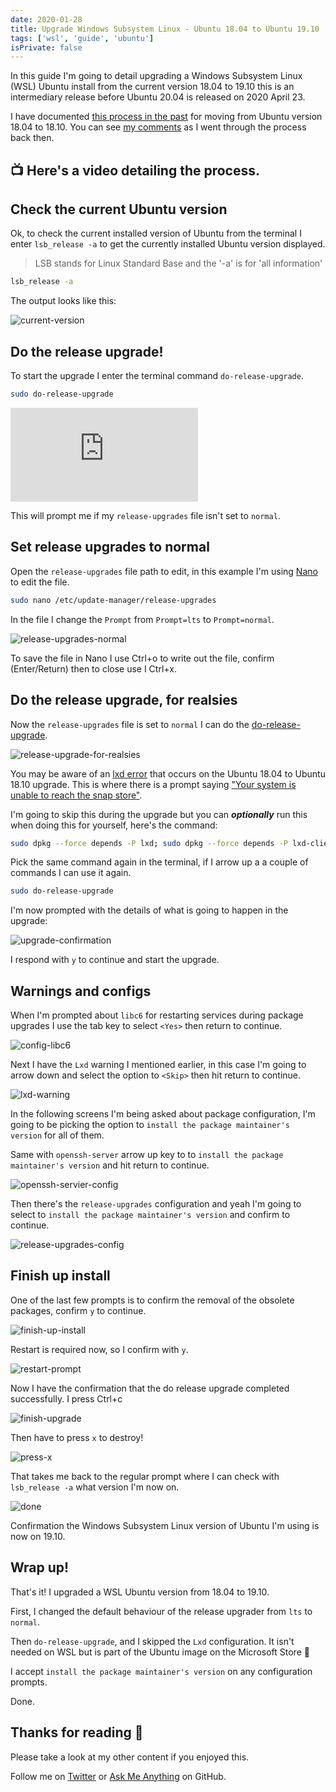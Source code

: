 ```yaml
---
date: 2020-01-28
title: Upgrade Windows Subsystem Linux - Ubuntu 18.04 to Ubuntu 19.10
tags: ['wsl', 'guide', 'ubuntu']
isPrivate: false
---
```


<script>
   import { YouTube } from 'sveltekit-embed'
</script>

In this guide I'm going to detail upgrading a Windows Subsystem Linux
(WSL) Ubuntu install from the current version 18.04 to 19.10 this is
an intermediary release before Ubuntu 20.04 is released on 2020
April 23.

I have documented [this process in the past] for moving from Ubuntu
version 18.04 to 18.10. You can see [my comments] as I went through
the process back then.

## 📺 Here's a video detailing the process.

<YouTube youTubeId="IErQ4RnzPOg" />

## Check the current Ubuntu version

Ok, to check the current installed version of Ubuntu from the terminal
I enter `lsb_release -a` to get the currently installed Ubuntu version
displayed.

> LSB stands for Linux Standard Base and the '-a' is for 'all
> information'

```bash
lsb_release -a
```

The output looks like this:

![current-version]

## Do the release upgrade!

To start the upgrade I enter the terminal command
`do-release-upgrade`.

```bash
sudo do-release-upgrade
```

![do-release-upgrade]

This will prompt me if my `release-upgrades` file isn't set to
`normal`.

## Set release upgrades to normal

Open the `release-upgrades` file path to edit, in this example I'm
using [Nano] to edit the file.

```bash
sudo nano /etc/update-manager/release-upgrades
```

In the file I change the `Prompt` from `Prompt=lts` to
`Prompt=normal`.

![release-upgrades-normal]

To save the file in Nano I use Ctrl+o to write out the file, confirm
(Enter/Return) then to close use I Ctrl+x.

<!-- cSpell:ignore realsies -->

## Do the release upgrade, for realsies

Now the `release-upgrades` file is set to `normal` I can do the
[do-release-upgrade].

![release-upgrade-for-realsies]

You may be aware of an [lxd error] that occurs on the Ubuntu 18.04 to
Ubuntu 18.10 upgrade. This is where there is a prompt saying ["Your
system is unable to reach the snap store"].

I'm going to skip this during the upgrade but you can _**optionally**_
run this when doing this for yourself, here's the command:

<!-- cSpell:ignore dpkg -->

```bash
sudo dpkg --force depends -P lxd; sudo dpkg --force depends -P lxd-client
```

Pick the same command again in the terminal, if I arrow up a a couple
of commands I can use it again.

```bash
sudo do-release-upgrade
```

I'm now prompted with the details of what is going to happen in the
upgrade:

![upgrade-confirmation]

I respond with `y` to continue and start the upgrade.

## Warnings and configs

<!-- cSpell:ignore libc -->

When I'm prompted about `libc6` for restarting services during package
upgrades I use the tab key to select `<Yes>` then return to continue.

![config-libc6]

Next I have the `Lxd` warning I mentioned earlier, in this case I'm
going to arrow down and select the option to `<Skip>` then hit return
to continue.

![lxd-warning]

In the following screens I'm being asked about package configuration,
I'm going to be picking the option to
`install the package maintainer's version` for all of them.

Same with `openssh-server` arrow up key to to
`install the package maintainer's version` and hit return to continue.

<!-- cSpell:ignore servier -->

![openssh-servier-config]

Then there's the `release-upgrades` configuration and yeah I'm going
to select to `install the package maintainer's version` and confirm to
continue.

![release-upgrades-config]

## Finish up install

One of the last few prompts is to confirm the removal of the obsolete
packages, confirm `y` to continue.

![finish-up-install]

Restart is required now, so I confirm with `y`.

![restart-prompt]

Now I have the confirmation that the do release upgrade completed
successfully. I press Ctrl+c

![finish-upgrade]

Then have to press `x` to destroy!

![press-x]

That takes me back to the regular prompt where I can check with
`lsb_release -a` what version I'm now on.

![done]

Confirmation the Windows Subsystem Linux version of Ubuntu I'm using
is now on 19.10.

## Wrap up!

That's it! I upgraded a WSL Ubuntu version from 18.04 to 19.10.

<!-- cSpell:ignore upgrader -->

First, I changed the default behaviour of the release upgrader from
`lts` to `normal`.

Then `do-release-upgrade`, and I skipped the `Lxd` configuration. It
isn't needed on WSL but is part of the Ubuntu image on the Microsoft
Store 🤔

I accept `install the package maintainer's version` on any
configuration prompts.

Done.

## Thanks for reading 🙏

Please take a look at my other content if you enjoyed this.

Follow me on [Twitter] or [Ask Me Anything] on GitHub.

<!-- Links -->

[twitter]: https://twitter.com/spences10
[ask me anything]: https://github.com/spences10/ama
[this process in the past]:
  https://scottspence.com/posts/update-wsl-from-18.04-18.10
[my comments]: https://dev.to/spences10/comment/9n19
[do-release-upgrade]:
  https://help.ubuntu.com/lts/serverguide/installing-upgrading.html
[nano]: https://help.ubuntu.com/community/Nano
[lxd error]: https://dev.to/spences10/comment/9n3j
["your system is unable to reach the snap store"]:
  https://askubuntu.com/questions/1119301/your-system-is-unable-to-reach-the-snap-store

<!-- Images -->

[current-version]:
  https://res.cloudinary.com/defkmsrpw/image/upload/q_auto,f_auto/v1614858536/scottspence.com/01.current-version-56f1518727b9d6339ef9cbc2f7813813.png
[do-release-upgrade]:
  https://res.cloudinary.com/defkmsrpw/image/upload/q_auto,f_auto/v1614858539/scottspence.com/02.do-release-upgrade-805fa66fa97906724e4644eceacbae5b.png
[release-upgrades-normal]:
  https://res.cloudinary.com/defkmsrpw/image/upload/q_auto,f_auto/v1614858537/scottspence.com/03.release-upgrades-normal-396a67aa70e77081cacb71f123e08cad.png
[release-upgrade-for-realsies]:
  https://res.cloudinary.com/defkmsrpw/image/upload/q_auto,f_auto/v1614858537/scottspence.com/04.release-upgrade-for-realsies-a48e73b6af82c743301d46ca098e03d1.png
[upgrade-confirmation]:
  https://res.cloudinary.com/defkmsrpw/image/upload/q_auto,f_auto/v1614858537/scottspence.com/05.upgrade-confirmation-d4e06ebd5c9d732cffeaf9c8d0273841.png
[config-libc6]:
  https://res.cloudinary.com/defkmsrpw/image/upload/q_auto,f_auto/v1614858537/scottspence.com/06.config-libc6-1cc150556cfed1f2b15fa369dbaacb46.png
[lxd-warning]:
  https://res.cloudinary.com/defkmsrpw/image/upload/q_auto,f_auto/v1614858536/scottspence.com/07.lxd-warning-c71b11ddfc5f0f3d0c8827901b8cdef0.png
[openssh-servier-config]:
  https://res.cloudinary.com/defkmsrpw/image/upload/q_auto,f_auto/v1614858537/scottspence.com/08.openssh-servier-config-bfad8f011380589631f7857a44b4e99e.png
[release-upgrades-config]:
  https://res.cloudinary.com/defkmsrpw/image/upload/q_auto,f_auto/v1614858537/scottspence.com/09.release-upgrades-config-5c27fb195ae859a7575b1376cd6132f3.png
[finish-up-install]:
  https://res.cloudinary.com/defkmsrpw/image/upload/q_auto,f_auto/v1614858537/scottspence.com/10.finish-up-install-be96c886864a0920396fcffe2c546315.png
[restart-prompt]:
  https://res.cloudinary.com/defkmsrpw/image/upload/q_auto,f_auto/v1614858536/scottspence.com/11.restart-prompt-f720e506166f0f6898567559fbca187d.png
[finish-upgrade]:
  https://res.cloudinary.com/defkmsrpw/image/upload/q_auto,f_auto/v1614858539/scottspence.com/12.finish-upgrade-3f0a6842f37baa0f0e96b0468168a9e6.png
[press-x]:
  https://res.cloudinary.com/defkmsrpw/image/upload/q_auto,f_auto/v1614858537/scottspence.com/13.press-x-49c154256be46d63b6dc1298907787f8.png
[done]:
  https://res.cloudinary.com/defkmsrpw/image/upload/q_auto,f_auto/v1614858538/scottspence.com/14.done-c0cac6ec5e1203fba1cdd7becdcd5391.png
